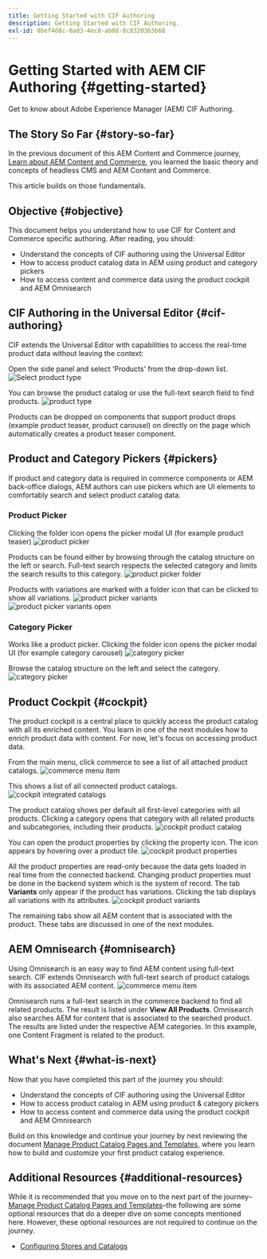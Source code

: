 ```yaml
---
title: Getting Started with CIF Authoring
description: Getting Started with CIF Authoring.
exl-id: 0bef4d8c-0ad3-4ec8-ab08-8c83203b3b68
---
```

# Getting Started with AEM CIF Authoring {#getting-started}

Get to know about Adobe Experience Manager (AEM) CIF Authoring.

## The Story So Far {#story-so-far}

In the previous document of this AEM Content and Commerce journey, [Learn about AEM Content and Commerce](/help/commerce-cloud/introduction.md), you learned the basic theory and concepts of headless CMS and AEM Content and Commerce.

This article builds on those fundamentals.

## Objective {#objective}

This document helps you understand how to use CIF for Content and Commerce specific authoring. After reading, you should:

* Understand the concepts of CIF authoring using the Universal Editor
* How to access product catalog data in AEM using product and category pickers
* How to access content and commerce data using the product cockpit and AEM Omnisearch

## CIF Authoring in the Universal Editor {#cif-authoring}

CIF extends the Universal Editor with capabilities to access the real-time product data without leaving the context:

Open the side panel and select 'Products' from the drop-down list.
![Select product type](assets/asset-finder-overview.png)

You can  browse the product catalog or use the full-text search field to find products.
![product type](assets/asset-finder-search.png)

Products can be dropped on components that support product drops (example product teaser, product carousel) on directly on the page which automatically creates a product teaser component.

## Product and Category Pickers {#pickers}

If product and category data is required in commerce components or AEM back-office dialogs, AEM authors can use pickers which are UI elements to comfortably search and select product catalog data.

### Product Picker

Clicking the folder icon opens the picker modal UI (for example product teaser)
![product picker](assets/product-picker-open.png)

Products can be found either by browsing through the catalog structure on the left or search. Full-text search respects the selected category and limits the search results to this category.
![product picker folder](assets/product-picker-folders.png)

Products with variations are marked with a folder icon that can be clicked to show all variations.
![product picker variants](assets/product-picker-variants.png)
![product picker variants open](assets/product-picker-variants-open.png)

### Category Picker

Works like a product picker. Clicking the folder icon opens the picker modal UI (for example category carousel)
![category picker](assets/category-picker-open.png)

Browse the catalog structure on the left and select the category.
![category picker](assets/category-picker-folders.png)

## Product Cockpit {#cockpit}

The product cockpit is a central place to quickly access the product catalog with all its enriched content. You learn in one of the next modules how to enrich product data with content. For now, let's focus on accessing product data.

From the main menu, click commerce to see a list of all attached product catalogs.
![commerce menu item](assets/commerce-menu-item.png)

This shows a list of all connected product catalogs.
![cockpit integrated catalogs](assets/cockpit-Integrated-catalogs.png)

The product catalog shows per default all first-level categories with all products. Clicking a category opens that category with all related products and subcategories, including their products.
![cockpit product catalog](assets/cockpit-product-catalog.png)

You can open the product properties by clicking the property icon. The icon appears by hovering over a product tile.
![cockpit product properties](assets/cockpit-properties.png)

All the product properties are read-only because the data gets loaded in real time from the connected backend. Changing product properties must be done in the backend system which is the system of record. The tab **Variants** only appear if the product has variations. Clicking the tab displays all variations with its attributes.
![cockpit product variants](assets/cockpit-properties-variants.png)

The remaining tabs show all AEM content that is associated with the product. These tabs are discussed in one of the next modules.

## AEM Omnisearch {#omnisearch}

Using Omnisearch is an easy way to find AEM content using full-text search. CIF extends Omnisearch with full-text search of product catalogs with its associated AEM content.
![commerce menu item](assets/omnisearch.png)

Omnisearch runs a full-text search in the commerce backend to find all related products. The result is listed under **View All Products**. Omnisearch also searches AEM for content that is associated to the searched product. The results are listed under the respective AEM categories. In this example, one Content Fragment is related to the product.

## What's Next {#what-is-next}

Now that you have completed this part of the journey you should:

* Understand the concepts of CIF authoring using the Universal Editor
* How to access product catalog in AEM using product & category pickers
* How to access content and commerce data using the product cockpit and AEM Omnisearch

Build on this knowledge and continue your journey by next reviewing the document [Manage Product Catalog Pages and Templates](catalog-templates.md), where you learn how to build and customize your first product catalog experience.

## Additional Resources {#additional-resources}

While it is recommended that you move on to the next part of the journey&ndash;[Manage Product Catalog Pages and Templates](catalog-templates.md)&ndash;the following are some optional resources that do a deeper dive on some concepts mentioned here. However, these optional resources are not required to continue on the journey.

* [Configuring Stores and Catalogs](/help/commerce-cloud/getting-started.md#catalog)
